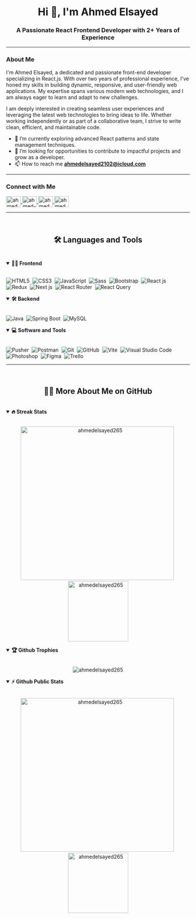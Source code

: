 <h1 align="center">Hi 👋, I'm Ahmed Elsayed</h1>
<h3 align="center">A Passionate React Frontend Developer with 2+ Years of Experience</h3>

---

### About Me

I'm Ahmed Elsayed, a dedicated and passionate front-end developer specializing in React.js. With over two years of professional experience, I've honed my skills in building dynamic, responsive, and user-friendly web applications. My expertise spans various modern web technologies, and I am always eager to learn and adapt to new challenges.

I am deeply interested in creating seamless user experiences and leveraging the latest web technologies to bring ideas to life. Whether working independently or as part of a collaborative team, I strive to write clean, efficient, and maintainable code.

- 🌱 I’m currently exploring advanced React patterns and state management techniques.
- 💼 I’m looking for opportunities to contribute to impactful projects and grow as a developer.
- 📫 How to reach me **ahmedelsayed2102@icloud.com**

---

### Connect with Me

<p align="left">
  <a href="https://twitter.com/ahmedel02002189" target="blank">
    <img align="center" src="https://raw.githubusercontent.com/rahuldkjain/github-profile-readme-generator/master/src/images/icons/Social/twitter.svg" alt="ahmedel02002189" height="30" width="40" />
  </a>
  <a href="https://linkedin.com/in/ahmed-elsayed-0ba86020b" target="blank">
    <img align="center" src="https://raw.githubusercontent.com/rahuldkjain/github-profile-readme-generator/master/src/images/icons/Social/linked-in-alt.svg" alt="ahmed-elsayed-0ba86020b" height="30" width="40" />
  </a>
  <a href="https://instagram.com/ahmedelsayed_122" target="blank">
    <img align="center" src="https://raw.githubusercontent.com/rahuldkjain/github-profile-readme-generator/master/src/images/icons/Social/instagram.svg" alt="ahmed._.elsayed_21" height="30" width="40" />
  </a>
  <a href="https://wa.me/+201027964469" target="blank">
    <img align="center" src="https://raw.githubusercontent.com/rahuldkjain/github-profile-readme-generator/master/src/images/icons/Social/whatsapp.svg" alt="ahmed._.elsayed_21" height="30" width="40" />
  </a>
</p>

---
<br>
<h2 align="center">🛠️ Languages and Tools</h2>
<br>
<details open>
<summary><b>🏄‍♂️ Frontend</b></summary>
<br>
  
![HTML5](https://img.shields.io/badge/-HTML5-E34F26?style=for-the-badge&logo=html5&logoColor=white)&nbsp;
![CSS3](https://img.shields.io/badge/-CSS3-1572B6?style=for-the-badge&logo=css3)&nbsp;
![JavaScript](https://img.shields.io/badge/-JavaScript-black?style=for-the-badge&logo=javascript)&nbsp;
![Sass](https://img.shields.io/badge/-Sass-CC6699?style=for-the-badge&logo=sass&logoColor=white)&nbsp;
![Bootstrap](https://img.shields.io/badge/-Bootstrap-563D7C?style=for-the-badge&logo=bootstrap)&nbsp;
![React js](https://img.shields.io/badge/React-20232A?style=for-the-badge&logo=react&logoColor=61DAFB)&nbsp;
![Redux](https://img.shields.io/badge/Redux-593D88?style=for-the-badge&logo=redux&logoColor=white)&nbsp;
![Next js](https://img.shields.io/badge/next%20js-000000?style=for-the-badge&logo=nextdotjs&logoColor=white)&nbsp;
![React Router](https://img.shields.io/badge/React_Router-CA4245?style=for-the-badge&logo=react-router&logoColor=white)&nbsp;
![React Query](https://img.shields.io/badge/React_Query-FF4154?style=for-the-badge&logo=ReactQuery&logoColor=white)&nbsp;
</details>

<details open>
<summary><b>🛠️ Backend</b></summary>
<br>
  
![Java](https://img.shields.io/badge/Java-ED8B00?style=for-the-badge&logo=java&logoColor=white)&nbsp;
![Spring Boot](https://img.shields.io/badge/Spring%20Boot-6DB33F?style=for-the-badge&logo=springboot&logoColor=white)&nbsp;
![MySQL](https://img.shields.io/badge/MySQL-4479A1?style=for-the-badge&logo=mysql&logoColor=white)&nbsp;
</details>

<details open>
<summary><b>💻 Software and Tools</b></summary>
<br>
  
![Pusher](https://img.shields.io/badge/Pusher-0F0C5A?style=for-the-badge&logo=pusher&logoColor=white)&nbsp;
![Postman](https://img.shields.io/badge/Postman-FF6C37?style=for-the-badge&logo=postman&logoColor=white)&nbsp;
![Git](https://img.shields.io/badge/-Git-black?style=for-the-badge&logo=git)&nbsp;
![GitHub](https://img.shields.io/badge/-GitHub-181717?style=for-the-badge&logo=github)&nbsp;
![Vite](https://img.shields.io/badge/Vite-B73BFE?style=for-the-badge&logo=vite&logoColor=FFD62E)&nbsp;
![Visual Studio Code](https://img.shields.io/badge/-Visual%20Studio%20Code-007ACC?style=for-the-badge&&logo=visual-studio-code&logoColor=white)&nbsp;
![Photoshop](https://img.shields.io/badge/Adobe%20Photoshop-31A8FF?style=for-the-badge&logo=Adobe%20Photoshop&logoColor=black)&nbsp;
![Figma](https://img.shields.io/badge/Figma-F24E1E?style=for-the-badge&logo=figma&logoColor=white)&nbsp;
![Trello](https://img.shields.io/badge/Trello-0052CC?style=for-the-badge&logo=trello&logoColor=white)&nbsp;
</details>

---
<br>
<h2 align="center">👨‍💻 More About Me on GitHub</h2>
<br>

<details open>
<summary><b>🔥 Streak Stats</b></summary>
<br>

<p align="center">
  <img src="https://streak-stats.demolab.com/?user=ahmedelsayed265&theme=radical&hide_border=true" alt="ahmedelsayed265" width="420"/>&nbsp;
  <img src="https://github-readme-stats.vercel.app/api/top-langs/?username=ahmedelsayed265&layout=compact&theme=radical" alt="ahmedelsayed265" height="165">
</p>
</details>


<details open>
<summary><b>🏆 Github Trophies</b></summary>
<br>
<p align="center">
<img src="https://github-profile-trophy.vercel.app/?username=ahmedelsayed265&theme=radical&no-frame=true&no-bg=true" alt="ahmedelsayed265" />
</p>
</details>

<details open>
<summary><b>⚡ Github Public Stats</b></summary>
<br>
<p align="center">
<img src="https://github-readme-stats.vercel.app/api?username=ahmedelsayed265&show_icons=true&theme=radical&count_private=true" alt="ahmedelsayed265" width="420"/>&nbsp;
<img src="https://github-readme-stats.vercel.app/api/top-langs/?username=ahmedelsayed265&layout=compact&theme=radical" alt="ahmedelsayed265" height="165">
</p>
</details>
